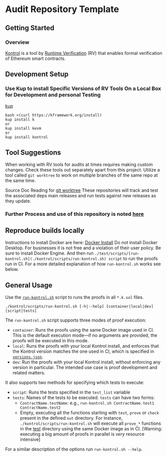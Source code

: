 # Audit Repository Template

## Getting Started

### Overview

[Kontrol](https://github.com/runtimeverification/kontrol) is a tool by [Runtime Verification](https://runtimeverification.com/) (RV) that enables formal verification of Ethereum smart contracts.

## Development Setup

### Use Kup to install Specific Versions of RV Tools On a Local Box for Development and personal Testing
[kup](https://github.com/runtimeverification/k/blob/master/k-distribution/INSTALL.md)
```
bash <(curl https://kframework.org/install)
kup install k
or 
kup install kevm 
or 
kup install kontrol
```

## Tool Suggestions
When working with RV tools for audits at times requires making custom changes. Check these tools out separately apart from this project. 
Utilize a tool called `git worktree` to work on multiple branches of the same repo at the same time. 

Source Doc Reading for [git worktree](https://git-scm.com/docs/git-worktree)
These repositories will track and test the associated deps main releases and run tests against new releases as they update.

### Further Process and use of this repository is noted [here](./process.md) 

## Reproduce builds locally 
Instructions to install Docker are here: [Docker Install](https://docs.docker.com/engine/install/ubuntu/) 
Do not install Docker Desktop. For businesses it is not free and a violation of their user policy. Be sure to install Docker Engine. 
And then run `./test/scripts/[run-kontrol.sh](./kontrol/scripts/run-kontrol.sh) script` to run the proofs run in CI. For a more detailed explanation of how `run-kontrol.sh` works see below.

## General Usage

Use the [`run-kontrol.sh`](./scripts/run-kontrol.sh) script to runs the proofs in all `*.k.sol` files.

```
./kontrol/scripts/run-kontrol.sh [-h|--help] [container|local|dev] [script|tests]
```

The `run-kontrol.sh` script supports three modes of proof execution:

- `container`: Runs the proofs using the same Docker image used in CI. This is the default execution mode—if no arguments are provided, the proofs will be executed in this mode.
- `local`: Runs the proofs with your local Kontrol install, and enforces that the Kontrol version matches the one used in CI, which is specified in [`versions.json`](./versions.json).
- `dev`: Run the proofs with your local Kontrol install, without enforcing any version in particular. The intended use case is proof development and related matters.

It also supports two methods for specifying which tests to execute:

- `script`: Runs the tests specified in the `test_list` variable
- `tests`: Names of the tests to be executed. `tests` can have two forms:
    - `ContractName.testName`: e.g., `run-kontrol.sh ContractName.test1 ContractName.test2`
    - Empty, executing all the functions starting with `test`, `prove` or `check` present in the defined `out` directory. For instance, `./kontrol/scripts/run-kontrol.sh` will execute all `prove_*` functions in the [test](./test/) directory using the same Docker image as in CI. [Warning: executing a big amount of proofs in parallel is _very_ resource intensive]

For a similar description of the options run `run-kontrol.sh --help`.
